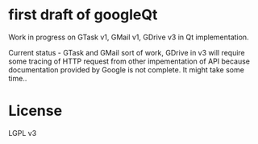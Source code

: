 # first draft of googleQt

Work in progress on GTask v1, GMail v1, GDrive v3 in Qt implementation.

Current status - GTask and GMail sort of work, GDrive in v3 will require some tracing of HTTP request from other impementation of API because documentation provided by Google is not complete. It might take some time..

# License
LGPL v3